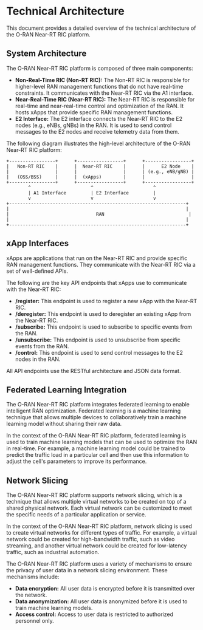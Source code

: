 # Technical Architecture

This document provides a detailed overview of the technical architecture of the O-RAN Near-RT RIC platform.

## System Architecture

The O-RAN Near-RT RIC platform is composed of three main components:

*   **Non-Real-Time RIC (Non-RT RIC):** The Non-RT RIC is responsible for higher-level RAN management functions that do not have real-time constraints. It communicates with the Near-RT RIC via the A1 interface.
*   **Near-Real-Time RIC (Near-RT RIC):** The Near-RT RIC is responsible for real-time and near-real-time control and optimization of the RAN. It hosts xApps that provide specific RAN management functions.
*   **E2 Interface:** The E2 interface connects the Near-RT RIC to the E2 nodes (e.g., eNBs, gNBs) in the RAN. It is used to send control messages to the E2 nodes and receive telemetry data from them.

The following diagram illustrates the high-level architecture of the O-RAN Near-RT RIC platform:

```
+-----------------+      +-----------------+      +-----------------+
|   Non-RT RIC    |      |  Near-RT RIC    |      |      E2 Node    |
|                 |      |                 |      | (e.g., eNB/gNB) |
|   (OSS/BSS)     |      |  (xApps)        |      |                 |
+-----------------+      +-----------------+      +-----------------+
        ^                      ^                      ^
        | A1 Interface         | E2 Interface         |
        v                      v                      v
+-----------------------------------------------------------------+
|                                                                 |
|                                RAN                               |
|                                                                 |
+-----------------------------------------------------------------+
```

## xApp Interfaces

xApps are applications that run on the Near-RT RIC and provide specific RAN management functions. They communicate with the Near-RT RIC via a set of well-defined APIs.

The following are the key API endpoints that xApps use to communicate with the Near-RT RIC:

*   **/register:** This endpoint is used to register a new xApp with the Near-RT RIC.
*   **/deregister:** This endpoint is used to deregister an existing xApp from the Near-RT RIC.
*   **/subscribe:** This endpoint is used to subscribe to specific events from the RAN.
*   **/unsubscribe:** This endpoint is used to unsubscribe from specific events from the RAN.
*   **/control:** This endpoint is used to send control messages to the E2 nodes in the RAN.

All API endpoints use the RESTful architecture and JSON data format.

## Federated Learning Integration

The O-RAN Near-RT RIC platform integrates federated learning to enable intelligent RAN optimization. Federated learning is a machine learning technique that allows multiple devices to collaboratively train a machine learning model without sharing their raw data.

In the context of the O-RAN Near-RT RIC platform, federated learning is used to train machine learning models that can be used to optimize the RAN in real-time. For example, a machine learning model could be trained to predict the traffic load in a particular cell and then use this information to adjust the cell's parameters to improve its performance.

## Network Slicing

The O-RAN Near-RT RIC platform supports network slicing, which is a technique that allows multiple virtual networks to be created on top of a shared physical network. Each virtual network can be customized to meet the specific needs of a particular application or service.

In the context of the O-RAN Near-RT RIC platform, network slicing is used to create virtual networks for different types of traffic. For example, a virtual network could be created for high-bandwidth traffic, such as video streaming, and another virtual network could be created for low-latency traffic, such as industrial automation.

The O-RAN Near-RT RIC platform uses a variety of mechanisms to ensure the privacy of user data in a network slicing environment. These mechanisms include:

*   **Data encryption:** All user data is encrypted before it is transmitted over the network.
*   **Data anonymization:** All user data is anonymized before it is used to train machine learning models.
*   **Access control:** Access to user data is restricted to authorized personnel only.
